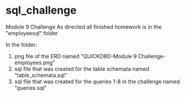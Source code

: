 # sql_challenge
Module 9 Challenge
As directed all finished homework is in the "employeesql" folder

In the folder:
1. png file of the ERD named "QUICKDBD-Module 9 Challenge-employees.png"
2. sql file that was created for the table schemata named "table_schemata.sql"
3. sql file that was created for the queries 1-8 in the challenge named "queries.sql"
